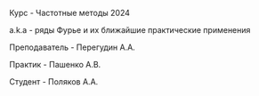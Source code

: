 Курс - Частотные методы 2024 

a.k.a - ряды Фурье и их ближайшие практические применения

Преподаватель - Перегудин А.А.

Практик - Пашенко А.В.

Студент - Поляков А.А.
